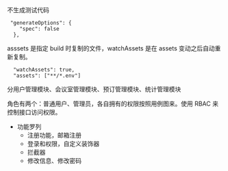 不生成测试代码

```
 "generateOptions": {
    "spec": false
  },
```

asssets 是指定 build 时复制的文件，watchAssets 是在 assets 变动之后自动重新复制。

```
  "watchAssets": true,
  "assets": ["**/*.env"]
```

分用户管理模块、会议室管理模块、预订管理模块、统计管理模块

角色有两个：普通用户、管理员，各自拥有的权限按照用例图来。使用 RBAC 来控制接口访问权限。

- 功能罗列
  - 注册功能，邮箱注册
  - 登录和权限，自定义装饰器
  - 拦截器
  - 修改信息、修改密码
